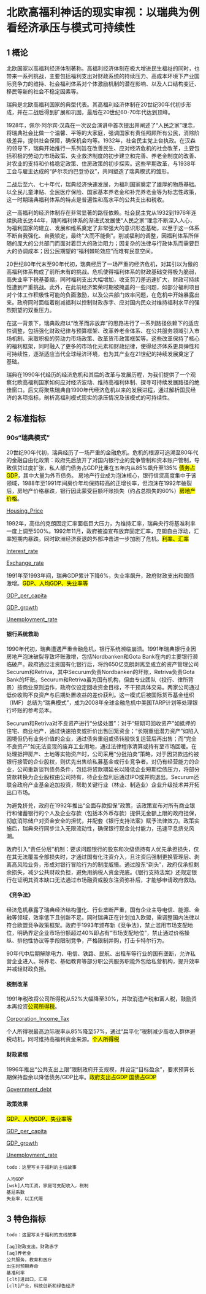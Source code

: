 # 北欧高福利神话的现实审视：以瑞典为例看经济承压与模式可持续性

## 1 概论

北欧国家以高福利经济体制著称。高福利经济体制在极大增进民生福祉的同时，也带来一系列挑战，主要包括福利支出对财政系统的持续压力、高成本环境下产业国际竞争力的维持、社会福利体系对个体激励机制的潜在影响、以及人口结构变迁、移民等新的社会不稳定因素等。

瑞典是北欧高福利国家的典型代表。其高福利经济体制在20世纪30年代初步形成，并在二战后得到扩展和巩固，最后在20世纪60-70年代达到顶峰。

1928年，佩尔·阿尔宾·汉森在一次议会演讲中首次提出并阐述了“人民之家”理念，将瑞典社会比做一个温馨、平等的大家庭，强调国家有责任照顾所有公民，消除阶级差异，提供社会保障，确保机会均等。1932年，社会民主党上台执政。在汉森的领导下，瑞典开始推行一系列旨在改善民生、应对经济危机的社会改革，主要包括积极的劳动力市场政策、失业救济制度的初步建立和完善、养老金制度的改善、对农业的支持和价格稳定政策、住房政策的初步探索。这些早期改革，与1938年工会与雇主达成的“萨尔茨约巴登协议”，共同塑造了瑞典模式的雏形。

二战后至六、七十年代，瑞典经济快速发展，为福利国家奠定了雄厚的物质基础。以全民儿童津贴、全民医疗保险、国家基本养老金和补充养老金等为标志性政策，这一时期瑞典福利体系的特点是普遍性和高水平的公共支出和税收。

这一高福利的经济体制存在非常显著的路径依赖。社会民主党从1932到1976年连续执政长达44年，期间福利体系的渐进式发展使“人民之家”理念不断深入人心，为福利国家的建立、发展和维系奠定了非常强大的意识形态基础，以至于这一体系不断自我强化、自我锁定，最终“大而不能倒”。削减福利的调整，因福利体系所伴随的庞大的公共部门而面对着巨大的政治阻力；因复杂的法律与行政体系而需要巨大的协调成本；因公民期望的“福利棘轮效应”而难有民意空间。

20世纪80年代末至90年代初，瑞典经历了一场严重的经济危机，对其引以为傲的高福利体系构成了前所未有的挑战。危机使得福利体系的财政基础变得极为脆弱，高失业率下税基萎缩，同时福利支出大幅增加，收支剪刀差迅速扩大，财政可持续性遭到严重挑战。此外，在此前经济繁荣时期被掩盖的一些问题，如部分福利项目对个体工作积极性可能的负面激励，以及公共部门效率问题，在危机中开始暴露出来。政府同时面临着削减福利以控制财政赤字、应对国内民众对维持福利水平的强烈期望的双重压力。

在这一背景下，瑞典政府以“改革而非放弃”的思路进行了一系列路径依赖下的适应性调整，包括强化财政纪律与预算框架、改革养老金体系、在公共服务领域引入市场机制、采取积极的劳动力市场政策、改革货币政策框架等。这些改革保持了核心的福利框架，同时融入了更多的市场化元素和财政纪律，使得经济体系更具弹性和可持续性，逐渐适应当代全球经济环境，也为其产业在21世纪的持续发展奠定了基础。

瑞典在1990年代经历的经济危机和其后的改革与发展历程，为我们提供了一个观察北欧高福利国家如何应对经济波动、维持高福利体制、探寻可持续发展路径的绝佳窗口。后文将聚焦瑞典自1990年代经济危机以来的发展进程，通过解析国民经济的各项指标，剖析高福利模式现实的承压情况及该模式的可持续性。

## 2 标准指标

### 90s“瑞典模式”

20世纪90年代初，瑞典经历了一场严重的金融危机。危机的根源可追溯至80年代的金融自由化政策：政府先后放开了对国内银行业的竞争管制和资本账户管制，导致信贷过度扩张，私人部门债务占GDP比重在五年内从85%飙升至135% <mark>债务占GDP</mark>，其中大量为外币债务。
房地产行业成为泡沫核心，银行信贷高度集中于该领域，1988年至1991年间房价年均保持较高的正增长率，但泡沫在1992年破裂后，房地产价格暴跌，银行因此蒙受巨额坏账损失（约占总损失的60%）<mark>房地产价格</mark>。

[Housing_Price](https://github.com/CeciliaGuo331/econ.Sweden/blob/d8cf98e5a90ed5393cd83ea29e771b0af70dc62c/data/%E6%A0%87%E5%87%86%E6%8C%87%E6%A0%87/CEIC_Housing_Price_Growth.jpg "房价增长率")

1992年，高估的克朗固定汇率面临巨大压力，为维持汇率，瑞典央行将基准利率一度上调至500%。1992年11月，政府被迫宣布放弃固定汇率，克朗自由浮动，汇率短期内暴跌。同时欧洲经济衰退的外部冲击进一步加剧了危机。<mark>利率、汇率</mark>

[Interest_rate](https://github.com/CeciliaGuo331/econ.Sweden/blob/391e73b3ff55d0eded05e08fd7f4c30a53d08e1e/data/%E6%A0%87%E5%87%86%E6%8C%87%E6%A0%87/%E5%82%A8%E8%93%84%E7%8E%87%E4%B8%8E%E5%88%A9%E7%8E%87/SE_Interest_Rate.png "利率")

[Exchange_rate](https://github.com/CeciliaGuo331/econ.Sweden/blob/fbda8a5107cadeb202d46785b91150be8f13a3a0/data/%E6%A0%87%E5%87%86%E6%8C%87%E6%A0%87/CEIC_exchange_%20rate.jpg "对美元汇率")

1991年至1993年间，瑞典GDP累计下降6%，失业率飙升，政府财政支出和国债激增。<mark>GDP、人均GDP、失业率等</mark>

[GDP_per_capita](https://github.com/CeciliaGuo331/econ.Sweden/blob/8bbdc3e431f41ef321196d179e87f40048c9192e/data/%E6%A0%87%E5%87%86%E6%8C%87%E6%A0%87/GDP%E4%B8%8E%E4%BA%BA%E5%9D%87GDP/SE_GDP_Growth_Rate.png "人均GDP")

[GDP_growth](https://github.com/CeciliaGuo331/econ.Sweden/blob/8bbdc3e431f41ef321196d179e87f40048c9192e/data/%E6%A0%87%E5%87%86%E6%8C%87%E6%A0%87/GDP%E4%B8%8E%E4%BA%BA%E5%9D%87GDP/SE_GDP_Growth_Rate.png "GDP增长率")

[Unemployment_rate](https://github.com/CeciliaGuo331/econ.Sweden/blob/db75c814a29907cb2101eb295dedbc4f41acccc4/data/%E7%89%B9%E8%89%B2%E6%8C%87%E6%A0%87%E4%B8%80%EF%BC%9A%E9%AB%98%E7%A6%8F%E5%88%A9%E4%B8%8E%E5%85%B6%E8%A1%B0%E9%80%80%E5%80%BE%E5%90%91/%E6%B6%88%E8%B4%B9%E3%80%81%E6%94%B6%E5%85%A5%E3%80%81%E5%B0%B1%E4%B8%9A%E3%80%81%E8%B4%AB%E5%9B%B0/SE_Unemployment_Rate.png "失业率")

#### 银行系统救助

1990年代初，瑞典遭遇严重金融危机，银行系统濒临崩溃。1991年瑞典银行业因房地产泡沫破裂导致坏账激增，包括Nordbanken和Gota Bank在内的主要银行濒临破产。政府通过注资国有化银行后，将约650亿克朗剥离至成立的资产管理公司Securum和Retriva，其中Securum负责Nordbanken的坏账，Retriva负责Gota Bank的坏账。Securum和Retriva虽为国有机构，但由专业团队（投行、律所背景）按商业原则运作，政府仅设定回收资金目标，不干预具体交易。两家公司通过低价收购不良资产与后期处置收益的差价获利。这一模式后被国际货币基金组织（IMF）总结为“瑞典模式”，成为2008年全球金融危机中美国TARP计划等处理银行坏账的参考范本。

Securum和Retriva对不良资产进行“分级处置”：对于“短期可回收资产”如抵押的住宅、商业地产，通过快速拍卖或折价出售回笼资金；“长期重组潜力资产”如陷入困境但仍有业务价值的企业，通过债务重组或债转股恢复运营后再出售；而“完全不良资产”如无法变现的废弃工业用地，通过法律程序清算或持有至市场回暖。在处理抵押房产、土地等实物资产时，公司采用“分批拍卖”策略，对于因贷款违约被银行接管的企业股权，则优先出售给私募基金或行业竞争者。对仍有经营能力的企业，公司重新谈判债务条件，包括将贷款期延长以降低企业短期偿债压力，将部分贷款转换为企业股权由公司持有，待企业盈利后通过IPO或并购退出。Securum还联合政府产业基金追加投资，帮助关键行业（林业、制造业）企业升级技术并开拓出口市场。

为避免挤兑，政府在1992年推出“全面存款担保”政策，该政策宣布对所有商业银行和储蓄银行的个人及企业存款（包括本外币存款）提供无金额上限的政府担保，彻底消除储户对资金安全的担忧，并配套《银行支持法案》赋予法律效力。政策实施后，瑞典央行同步注入无限流动性，确保银行现金兑付能力，迅速平息挤兑风潮。

政府引入“责任分层”机制：要求问题银行的股东和次级债持有人优先承担损失，仅在其无法覆盖全部损失时，才通过国有化注资介入，且注资后强制更换管理层、剥离高风险业务，形成对银行冒险行为的制度威慑。通过股东“剃头”，政府仅承担剩余损失，减少公共财政负担，避免用纳税人资金兜底。《银行支持法案》还规定银行在证明其资本缺口无法通过市场融资或股东注资弥补后，才能够申请政府救助。

#### 《竞争法》

经济危机暴露了瑞典经济结构僵化、行业垄断严重，国有企业主导电信、能源、金融等领域，效率低下且创新不足。同时瑞典正在计划加入欧盟，需调整国内法律以符合欧盟竞争政策框架。政府于1993年颁布新《竞争法》，禁止滥用市场支配地位，明确界定企业市场份额超过40%即占有“市场支配地位”，禁止通过价格操纵、排他性协议等手段限制竞争，严格限制并购，打击卡特尔行为。

90年代中后期解除电力、电信、铁路、民航、出租车等行业的国有垄断，允许私营企业进入。将养老、基础教育等部分职公共服务职能外包给私营机构，提升效率并减轻财政负担。

#### 税制改革

1991年税改将公司所得税从52%大幅降至30%，并取消遗产税和富人税，鼓励资本再投资<mark>公司所得税</mark>。

[Corporation_Income_Tax](https://github.com/CeciliaGuo331/econ.Sweden/blob/2f36856cf1998eddbb0f6b2db89f9f23b031c727/data/%E6%A0%87%E5%87%86%E6%8C%87%E6%A0%87/%E7%A8%8E%E6%94%B6/%E4%BC%81%E4%B8%9A%E6%89%80%E5%BE%97%E7%A8%8E%E7%8E%87.png "公司所得税")

个人所得税最高边际税率从85%降至57%，通过“扁平化”税制减少高收入群体避税动机，同时维持高福利资金来源。<mark>个人所得税</mark>

#### 财政紧缩

1996年推出“公共支出上限”限制政府开支规模，并设定“目标盈余”，要求预算长期保持盈余以降低债务/GDP比率。<mark>政府支出占GDP 国债占GDP</mark>

[Government_debt](https://github.com/CeciliaGuo331/econ.Sweden/blob/b3d76fbcd8c47a970c7be4f1dc9d0ae4f85ad75a/data/%E7%89%B9%E8%89%B2%E6%8C%87%E6%A0%87%E4%B8%80%EF%BC%9A%E9%AB%98%E7%A6%8F%E5%88%A9%E4%B8%8E%E5%85%B6%E8%A1%B0%E9%80%80%E5%80%BE%E5%90%91/%E8%B4%A2%E6%94%BF%E4%B8%8E%E6%94%BF%E5%BA%9C%E6%94%AF%E5%87%BA%E3%80%81%E5%88%A9%E7%8E%87/SE_Government_Debt_to_GDP.png "国债占GDP")

#### 政策效果
 
<mark>GDP、人均GDP、失业率等</mark>

[GDP_per_capita](https://github.com/CeciliaGuo331/econ.Sweden/blob/8bbdc3e431f41ef321196d179e87f40048c9192e/data/%E6%A0%87%E5%87%86%E6%8C%87%E6%A0%87/GDP%E4%B8%8E%E4%BA%BA%E5%9D%87GDP/SE_GDP_Growth_Rate.png "人均GDP")

[GDP_growth](https://github.com/CeciliaGuo331/econ.Sweden/blob/8bbdc3e431f41ef321196d179e87f40048c9192e/data/%E6%A0%87%E5%87%86%E6%8C%87%E6%A0%87/GDP%E4%B8%8E%E4%BA%BA%E5%9D%87GDP/SE_GDP_Growth_Rate.png "GDP增长率")

[Unemployment_rate](https://github.com/CeciliaGuo331/econ.Sweden/blob/db75c814a29907cb2101eb295dedbc4f41acccc4/data/%E7%89%B9%E8%89%B2%E6%8C%87%E6%A0%87%E4%B8%80%EF%BC%9A%E9%AB%98%E7%A6%8F%E5%88%A9%E4%B8%8E%E5%85%B6%E8%A1%B0%E9%80%80%E5%80%BE%E5%90%91/%E6%B6%88%E8%B4%B9%E3%80%81%E6%94%B6%E5%85%A5%E3%80%81%E5%B0%B1%E4%B8%9A%E3%80%81%E8%B4%AB%E5%9B%B0/SE_Unemployment_Rate.png "失业率")


```
todo：这里写关于福利的主线故事

人均GDP 
[wsk]人均工资，家庭可支配收入，税制
基尼系数
失业率，以工代赈
```

## 3 特色指标

```
todo：这里写关于福利的支线故事

[aq]财政支出，财政赤字
[aq]养老金
公共服务，教育和医疗
出生时预期寿命
基准利率
[clt]进出口，汇率
[clt]产业，科技创新和绿色经济
```

